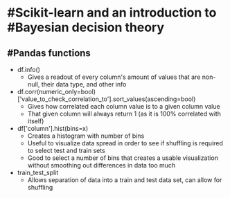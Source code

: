 # #Scikit-learn and an introduction to #Bayesian decision theory

## #Pandas functions

- df.info()
	- Gives a readout of every column's amount of values that are non-null, their data type, and other info
- df.corr(numeric_only=bool)['value_to_check_correlation_to'].sort_values(ascending=bool)
	- Gives how correlated each column value is to a given column value
	- That given column will always return 1 (as it is 100% correlated with itself)
- df['column'].hist(bins=x)
	- Creates a histogram with number of bins
	- Useful to visualize data spread in order to see if shuffling is required to select test and train sets
	- Good to select a number of bins that creates a usable visualization without smoothing out differences in data too much
- train_test_split
	- Allows separation of data into a train and test data set, can allow for shuffling